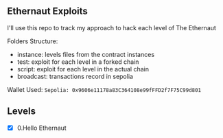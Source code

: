 ## Ethernaut Exploits

I'll use this repo to track my approach to hack each level of The Ethernaut

Folders Structure:
- instance: levels files from the contract instances
- test: exploit for each level in a forked chain
- script: exploit for each level in the actual chain
- broadcast: transactions record in sepolia

Wallet Used: ```Sepolia: 0x9606e11178a83C364108e99fFFD2f7F75C99d801```

## Levels
- [x] 0.Hello Ethernaut

